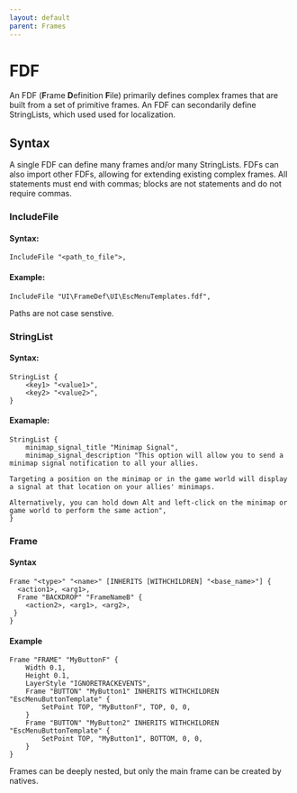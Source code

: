 ```yaml
---
layout: default
parent: Frames
---
```


# FDF

An FDF (**F**rame **D**efinition **F**ile) primarily defines complex frames that are built from a set of primitive frames. An FDF can secondarily define StringLists, which used used for localization.

## Syntax

A single FDF can define many frames and/or many StringLists. FDFs can also import other FDFs, allowing for extending existing complex frames. All statements must end with commas; blocks are not statements and do not require commas.

### IncludeFile

#### Syntax:
```
IncludeFile "<path_to_file">,
```

#### Example:
```
IncludeFile "UI\FrameDef\UI\EscMenuTemplates.fdf",
```

Paths are not case senstive.

### StringList

#### Syntax:
```
StringList {
    <key1> "<value1>",
    <key2> "<value2>",
}
```

#### Examaple:
```
StringList {
    minimap_signal_title "Minimap Signal",
    minimap_signal_description "This option will allow you to send a minimap signal notification to all your allies.

Targeting a position on the minimap or in the game world will display a signal at that location on your allies' minimaps.

Alternatively, you can hold down Alt and left-click on the minimap or game world to perform the same action",
}
```

### Frame

#### Syntax
```
Frame "<type>" "<name>" [INHERITS [WITHCHILDREN] "<base_name>"] {
  <action1>, <arg1>,
  Frame "BACKDROP" "FrameNameB" {
    <action2>, <arg1>, <arg2>,
 }
}
```

#### Example
```
Frame "FRAME" "MyButtonF" {
    Width 0.1,
    Height 0.1,
    LayerStyle "IGNORETRACKEVENTS",
    Frame "BUTTON" "MyButton1" INHERITS WITHCHILDREN "EscMenuButtonTemplate" {
        SetPoint TOP, "MyButtonF", TOP, 0, 0,
    }
    Frame "BUTTON" "MyButton2" INHERITS WITHCHILDREN "EscMenuButtonTemplate" {
        SetPoint TOP, "MyButton1", BOTTOM, 0, 0,      
    }
}
```

Frames can be deeply nested, but only the main frame can be created by natives.
